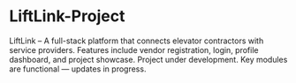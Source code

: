 # LiftLink-Project
LiftLink – A full-stack platform that connects elevator contractors with service providers. Features include vendor registration, login, profile dashboard, and project showcase. Project under development. Key modules are functional — updates in progress.
